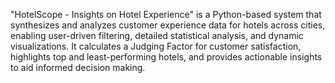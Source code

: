 "HotelScope - Insights on Hotel Experience" is a Python-based system that synthesizes and analyzes customer experience data for hotels across cities, enabling user-driven filtering, detailed statistical analysis, and dynamic visualizations. It calculates a Judging Factor for customer satisfaction, highlights top and least-performing hotels, and provides actionable insights to aid informed decision making.
